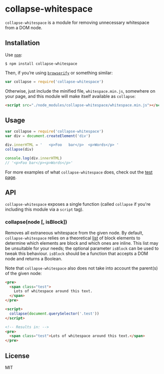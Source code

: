 # collapse-whitespace

`collapse-whitespace` is a module for removing unnecessary whitespace from a DOM node.

## Installation

Use [`npm`](https://www.npmjs.org/):

```
$ npm install collapse-whitespace
```

Then, if you’re using [`browserify`](https://github.com/substack/node-browserify) or something similar:

```js
var collapse = require('collapse-whitespace')
```

Otherwise, just include the minified file, `whitespace.min.js`, somewhere on your page, and this module will make itself available as `collapse`:

```html
<script src="./node_modules/collapse-whitespace/whitespace.min.js"></script>
```

## Usage

```js
var collapse = require('collapse-whitespace')
var div = document.createElement('div')

div.innerHTML = '   <p>Foo   bar</p>  <p>Words</p> '
collapse(div)

console.log(div.innerHTML)
// '<p>Foo bar</p><p>Words</p>'
```

For more examples of what `collapse-whitespace` does, check out the [test page](https://github.com/lucthev/collapse-whitespace/blob/master/test.html).

## API

`collapse-whitespace` exposes a single function (called `collapse` if you're including this module via a `script` tag).

### collapse(node [, isBlock])

Removes all extraneous whitespace from the given node. By default, `collapse-whitespace` relies on a theoretical [list][blocks] of block elements to determine which elements are block and which ones are inline. This list may be unsuitable for your needs; the optional parameter `isBlock` can be used to tweak this behaviour. `isBlock` should be a function that accepts a DOM node and returns a Boolean.

Note that `collapse-whitespace` also does not take into account the parent(s) of the given node:

```html
<pre>
  <span class="test">
    Lots of whitespace around this text.
  </span>
</pre>

<script>
  collapse(document.querySelector('.test'))
</script>

<!-- Results in: -->
<pre>
  <span class="test">Lots of whitespace around this text.</span>
</pre>
```

## License

MIT

[regexp]: https://developer.mozilla.org/en/docs/Web/JavaScript/Reference/Global_Objects/RegExp
[blocks]: https://github.com/webmodules/block-elements

